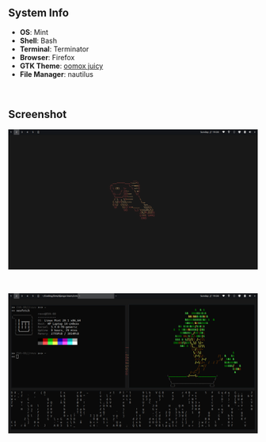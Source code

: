 ## System Info
+ **OS**: Mint
+ **Shell**: Bash
+ **Terminal**: Terminator
+ **Browser**: Firefox
+ **GTK Theme**: [oomox juicy](https://github.com/caffeine01/arch-monochrome)
+ **File Manager**: nautilus

<br>

## Screenshot

<p align="center">
        <img src="/screenshot/Screenshot_2021-04-04_19-30-39.png" />
</p>

<br>

<p align="center">
        <img src="/screenshot/Screenshot_2021-04-04_19-30-20.png" />
</p>
